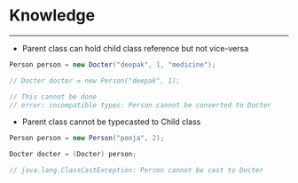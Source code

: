# Knowledge

---

- Parent class can hold child class reference but not vice-versa

```java
Person person = new Docter("deepak", 1, "medicine");

// Docter docter = new Person("deepak", 1);

// This cannot be done
// error: incompatible types: Person cannot be converted to Docter
```

- Parent class cannot be typecasted to Child class

```java
Person person = new Person("pooja", 2);

Docter docter = (Docter) person;

// java.lang.ClassCastException: Person cannot be cast to Docter
```
